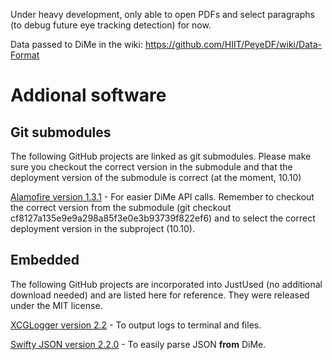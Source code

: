 Under heavy development, only able to open PDFs and select paragraphs (to debug future eye tracking detection) for now.

Data passed to DiMe in the wiki: https://github.com/HIIT/PeyeDF/wiki/Data-Format 

# Addional software

## Git submodules

The following GitHub projects are linked as git submodules. Please make sure you checkout the correct version in the submodule and that the deployment version of the submodule is correct (at the moment, 10.10)

[Alamofire version 1.3.1](https://github.com/Alamofire/Alamofire/releases/tag/1.3.1) - For easier DiMe API calls. Remember to checkout the correct version from the submodule (git checkout cf8127a135e9e9a298a85f3e0e3b93739f822ef6) and to select the correct deployment version in the subproject (10.10).

## Embedded

The following GitHub projects are incorporated into JustUsed (no additional download needed) and are listed here for reference. They were released under the MIT license.

[XCGLogger version 2.2](https://github.com/DaveWoodCom/XCGLogger/releases/tag/Version_2.2) - To output logs to terminal and files.

[Swifty JSON version 2.2.0](https://github.com/SwiftyJSON/SwiftyJSON/releases/tag/2.2.0) - To easily parse JSON **from** DiMe.
